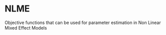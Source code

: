 # NLME
Objective functions that can be used for parameter estimation in Non Linear Mixed Effect Models
